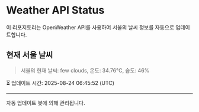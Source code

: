 
# Weather API Status

이 리포지토리는 OpenWeather API를 사용하여 서울의 날씨 정보를 자동으로 업데이트합니다.

## 현재 서울 날씨
> 서울의 현재 날씨: few clouds, 온도: 34.76°C, 습도: 46%

⏳ 업데이트 시간: 2025-08-24 06:45:52 (UTC)

---
자동 업데이트 봇에 의해 관리됩니다.
